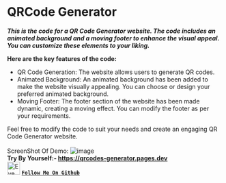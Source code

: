 # QRCode Generator

***This is the code for a QR Code Generator website. The code includes an animated background and a moving footer to enhance the visual appeal. You can customize these elements to your liking.*** 

**Here are the key features of the code:**

- QR Code Generation: The website allows users to generate QR codes.
- Animated Background: An animated background has been added to make the website visually appealing. You can choose or design your preferred animated background.
- Moving Footer: The footer section of the website has been made dynamic, creating a moving effect. You can modify the footer as per your requirements.

Feel free to modify the code to suit your needs and create an engaging QR Code Generator website.
<br><br>
ScreenShot Of Demo:
![image](https://github.com/ismartboi-07/QRCode_Generator/assets/136259634/44bee8de-f5c1-4ab9-9b9f-b2a8853a3f0e)
<br>**Try By Yourself:- https://qrcodes-generator.pages.dev**
<br><img src="https://user-images.githubusercontent.com/136259634/245551159-6bc56ad8-d6e1-47f9-9c6b-73fc86fe6b83.png" alt="Eye" width="30" height="30" /> [**`Follow Me On Github`**](https://github.com/ismartboi-07)
